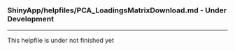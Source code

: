 ### ShinyApp/helpfiles/PCA_LoadingsMatrixDownload.md - Under Development

***

This helpfile is under not finished yet

